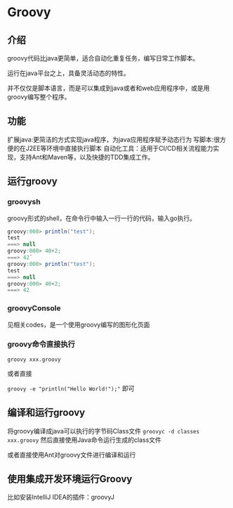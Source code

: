 # Groovy

## 介绍

groovy代码比java更简单，适合自动化重复任务，编写日常工作脚本。

运行在java平台之上，具备灵活动态的特性。

并不仅仅是脚本语言，而是可以集成到java或者和web应用程序中，或是用groovy编写整个程序。

## 功能

扩展java:更简洁的方式实现java程序，为java应用程序赋予动态行为
写脚本:很方便的在J2EE等环境中直接执行脚本
自动化工具：适用于CI/CD相关流程能力实现，支持Ant和Maven等，以及快捷的TDD集成工作。

## 运行groovy

### groovysh

groovy形式的shell，在命令行中输入一行一行的代码，输入go执行。

```groovy
groovy:000> println("test");
test
===> null
groovy:000> 40+2;
===> 42`
groovy:000> println("test");
test
===> null
groovy:000> 40+2;
===> 42
```

### groovyConsole

见相关codes，是一个使用groovy编写的图形化页面

### groovy命令直接执行

```groovy xxx.groovy```

或者直接

```groovy -e "println("Hello World!");"```
即可

## 编译和运行groovy

将groovy编译成java可以执行的字节码Class文件
```groovyc -d classes xxx.groovy```
然后直接使用Java命令运行生成的class文件

或者直接使用Ant对groovy文件进行编译和运行

## 使用集成开发环境运行Groovy

比如安装IntelliJ IDEA的插件：groovyJ




